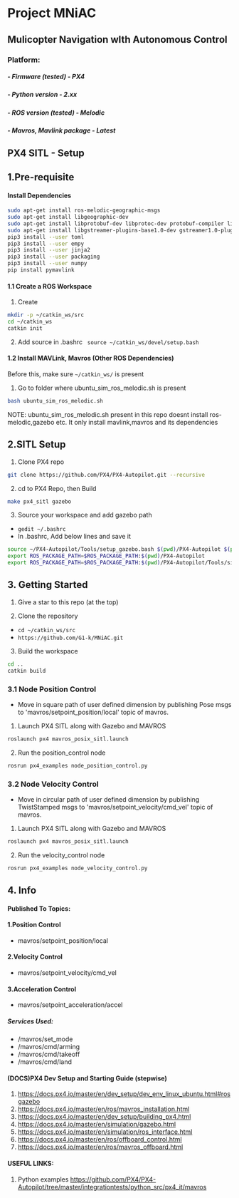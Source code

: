 # Project MNiAC

## Mulicopter Navigation wIth Autonomous Control

### Platform:
##### - Firmware (tested) - PX4 
##### - Python version - 2.xx
##### - ROS version (tested) - Melodic
##### - Mavros, Mavlink package - Latest


## PX4 SITL - Setup

## 1.Pre-requisite

#### Install Dependencies
```sh
sudo apt-get install ros-melodic-geographic-msgs
sudo apt-get install libgeographic-dev 
sudo apt-get install libprotobuf-dev libprotoc-dev protobuf-compiler libeigen3-dev libxml2-utils python-rospkg python-jinja2
sudo apt-get install libgstreamer-plugins-base1.0-dev gstreamer1.0-plugins-bad gstreamer1.0-plugins-base gstreamer1.0-plugins-good gstreamer1.0-plugins-ugly -y
pip3 install --user toml
pip3 install --user empy
pip3 install --user jinja2
pip3 install --user packaging
pip3 install --user numpy
pip install pymavlink
```
#### 1.1 Create a ROS Workspace
1. Create
```sh
mkdir -p ~/catkin_ws/src
cd ~/catkin_ws
catkin init
```
2. Add source in .bashrc
``` source ~/catkin_ws/devel/setup.bash```

#### 1.2 Install MAVLink, Mavros (Other ROS Dependencies)

Before this, make sure `~/catkin_ws/` is present

1. Go to folder where ubuntu_sim_ros_melodic.sh is present
```sh
bash ubuntu_sim_ros_melodic.sh
```

NOTE: ubuntu_sim_ros_melodic.sh present in this repo doesnt install ros-melodic,gazebo etc. It only install mavlink,mavros and its dependencies

## 2.SITL Setup 

1. Clone PX4 repo
```sh
git clone https://github.com/PX4/PX4-Autopilot.git --recursive
```

2. cd to PX4 Repo, then Build 

```sh
make px4_sitl gazebo
```

3. Source your workspace and add gazebo path
* ```gedit ~/.bashrc```
* In .bashrc, Add below lines and save it
```sh
source ~/PX4-Autopilot/Tools/setup_gazebo.bash $(pwd)/PX4-Autopilot $(pwd)/PX4-Autopilot/build/px4_sitl_default
export ROS_PACKAGE_PATH=$ROS_PACKAGE_PATH:$(pwd)/PX4-Autopilot
export ROS_PACKAGE_PATH=$ROS_PACKAGE_PATH:$(pwd)/PX4-Autopilot/Tools/sitl_gazebo
```


## 3. Getting Started

1. Give a star to this repo (at the top) 

2. Clone the repository

- `cd ~/catkin_ws/src`
- `https://github.com/G1-k/MNiAC.git`

3. Build the workspace
```sh
cd ..
catkin build
```

### 3.1 Node Position Control

- Move in square path of user defined dimension by publishing Pose msgs to  'mavros/setpoint_position/local' topic of mavros.

1. Launch PX4 SITL along with Gazebo and MAVROS
``` sh
roslaunch px4 mavros_posix_sitl.launch
```

2. Run the position_control node
``` sh
rosrun px4_examples node_position_control.py
```

### 3.2 Node Velocity Control

- Move in circular path of user defined dimension by publishing TwistStamped msgs to  'mavros/setpoint_velocity/cmd_vel' topic of mavros.

1. Launch PX4 SITL along with Gazebo and MAVROS
``` sh
roslaunch px4 mavros_posix_sitl.launch
```

2. Run the velocity_control node
```sh
rosrun px4_examples node_velocity_control.py
```


## 4. Info
#### Published To Topics:
#### 1.Position Control
* mavros/setpoint_position/local

#### 2.Velocity Control
* mavros/setpoint_velocity/cmd_vel

#### 3.Acceleration Control
* mavros/setpoint_acceleration/accel

##### Services Used:
* /mavros/set_mode
* /mavros/cmd/arming
* /mavros/cmd/takeoff
* /mavros/cmd/land

#### (DOCS)PX4 Dev Setup and Starting Guide (stepwise)
1. https://docs.px4.io/master/en/dev_setup/dev_env_linux_ubuntu.html#rosgazebo
2. https://docs.px4.io/master/en/ros/mavros_installation.html
3. https://docs.px4.io/master/en/dev_setup/building_px4.html
4. https://docs.px4.io/master/en/simulation/gazebo.html
5. https://docs.px4.io/master/en/simulation/ros_interface.html
6. https://docs.px4.io/master/en/ros/offboard_control.html
7. https://docs.px4.io/master/en/ros/mavros_offboard.html

#### USEFUL LINKS:
1. Python examples
https://github.com/PX4/PX4-Autopilot/tree/master/integrationtests/python_src/px4_it/mavros